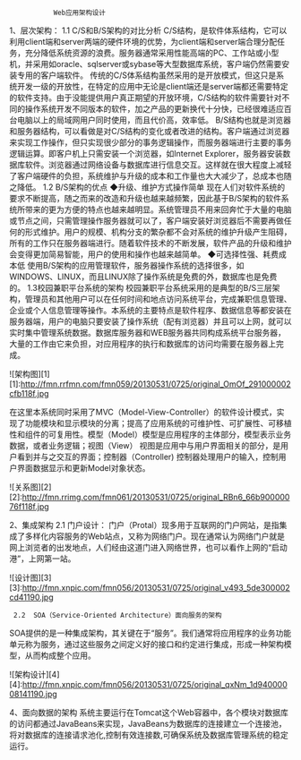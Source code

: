                Web应用架构设计
1、层次架构：
   1.1 C/S和B/S架构的对比分析
C/S结构，是软件体系结构，它可以利用client端和server两端的硬件环境的优势，为client端和server端合理分配任务，充分降低系统资源的浪费。服务器通常采用性能高端的PC、工作站或小型机，并采用如oracle、sqlserver或sybase等大型数据库系统，客户端仍然需要安装专用的客户端软件。
传统的C/S体系结构虽然采用的是开放模式，但这只是系统开发一级的开放性，在特定的应用中无论是client端还是server端都还需要特定的软件支持。由于没能提供用户真正期望的开放环境，C/S结构的软件需要针对不同的操作系统开发不同版本的软件，加之产品的更新换代十分快，已经很难适应百台电脑以上的局域网用户同时使用，而且代价高，效率低。
B/S结构也就是浏览器和服务器结构，可以看做是对C/S结构的变化或者改进的结构。客户端通过浏览器来实现工作操作，但只实现很少部分的事务逻辑操作，而服务器端进行主要的事务逻辑运算。即客户机上只需安装一个浏览器，如Internet Explorer，服务器安装数据库软件。浏览器通过网络设备与数据库进行信息交互。这样就在很大程度上减轻了客户端硬件的负担，系统维护与升级的成本和工作量也大大减少了，总成本也随之降低。
1.2 B/S架构的优点
   ◆升级、维护方式操作简单
现在人们对软件系统的要求不断提高，随之而来的改造和升级也越来越频繁，因此基于B/S架构的软件系统所带来的更为方便的特点也越来越明显。系统管理员不用来回奔忙于大量的电脑或节点之间，只需管理操作服务器就可以了，客户端安装好浏览器后不需要再做任何的形式维护。用户的规模、机构分支的繁杂都不会对系统的维护升级产生阻碍，所有的工作只在服务器端进行。随着软件技术的不断发展，软件产品的升级和维护会变得更加简易智能，用户的使用和操作也越来越简单。
  ◆可选择性强、耗费成本低
使用B/S架构的应用管理软件，服务器操作系统的选择很多，如WINDOWS、LINUX，而且LINUX除了操作系统是免费的外，数据库也是免费的。
1.3校园兼职平台系统的架构
校园兼职平台系统采用的是典型的B/S三层架构，管理员和其他用户可以在任何时间和地点访问系统平台，完成兼职信息管理、企业或个人信息管理等操作。本系统的主要特点是软件程序、数据信息等都安装在服务器端，用户的电脑只要安装了操作系统（配有浏览器）并且可以上网，就可以实时集中管理系统数据。数据库服务器和WEB服务器共同构成系统平台服务器，大量的工作由它来负担，对应用程序的执行和数据库的访问均需要在服务器上完成。

![架构图][1]
[1]:http://fmn.rrfmn.com/fmn059/20130531/0725/original_OmOf_291000002cfb118f.jpg

在这里本系统同时采用了MVC（Model-View-Controller）的软件设计模式，实现了功能模块和显示模块的分离；提高了应用系统的可维护性、可扩展性、可移植性和组件的可复用性。模型（Model）模型是应用程序的主体部分，模型表示业务数据，或者业务逻辑；视图（View） 视图是应用中与用户界面相关的部分，是用户看到并与之交互的界面；控制器（Controller) 控制器处理用户的输入，控制用户界面数据显示和更新Model对象状态。       
 
![关系图][2]
[2]:http://fmn.rrimg.com/fmn061/20130531/0725/original_RBn6_66b90000076f118f.jpg
                     
2、集成架构
      2.1 门户设计：
   门户（Protal）现多用于互联网的门户网站，是指集成了多样化内容服务的Web站点，又称为网络门户。现在通常认为网络门户就是网上浏览者的出发地点，人们经由这道门进入网络世界，也可以看作上网的“启动港”，上网第一站。
             
![设计图][3]
[3]:http://fmn.xnpic.com/fmn056/20130531/0725/original_v493_5de300002cd41190.jpg

     2.2  SOA（Service-Oriented Architecture）面向服务的架构
SOA提供的是一种集成架构，其关键在于“服务”。我们通常将应用程序的业务功能单元称为服务，通过这些服务之间定义好的接口和约定进行集成，形成一种架构模型，从而构成整个应用。
 
![架构设计][4]
[4]:http://fmn.xnpic.com/fmn056/20130531/0725/original_qxNm_1d94000008141190.jpg


4、面向数据的架构
    系统主要运行在Tomcat这个Web容器中，各个模块对数据库的访问都通过JavaBeans来实现，JavaBeans为数据库的连接建立一个连接池，将对数据库的连接请求池化,控制有效连接数,可确保系统及数据库管理系统的稳定运行。


